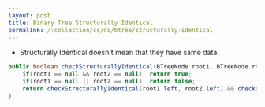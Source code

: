 ```yaml
---
layout: post
title: Binary Tree Structurally Identical
permalink: /:collection/cs/ds/btree/structurally-identical
---
```


- Structurally Identical doesn't mean that they have same data.

```java
public boolean checkStructurallyIdentical(BTreeNode root1, BTreeNode root2) {
    if(root1 == null && root2 == null)  return true;
    if(root1 == null || root2 == null)  return false;
    return checkStructurallyIdentical(root1.left, root2.left) && checkStructurallyIdentical(root1.right, root2.right);
}
```
